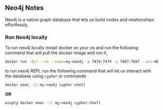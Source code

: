 ## Neo4j Notes

Neo4j is a native graph database that lets us build nodes and relationships effortlessly.

### Run Neo4j locally

To run neo4j locally install docker on your os and run the following command that will pull the docker image and run it,

```bash
docker run -dit --rm --name=my-neo4j -p 7474:7474 -p 7687:7687 --env=NEO4J_AUT
```

to run neo4j REPL run the following command that will let us interact with the database using `cypher` or commands 

```bash
docker exec -it my-neo4j cypher-shell
```

**OR**

```bash
winpty docker exec -it my-neo4j cypher-shell
```
